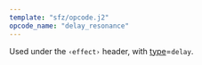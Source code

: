 ```yaml
---
template: "sfz/opcode.j2"
opcode_name: "delay_resonance"
---
```

Used under the `‹effect›` header, with [type]=`delay`.


[type]: type.md#delay
